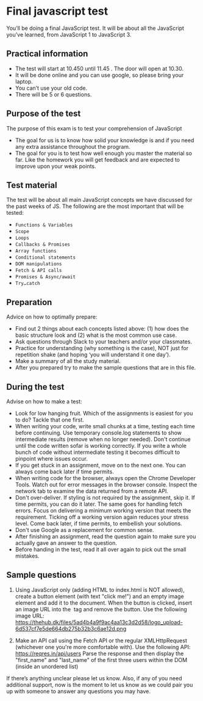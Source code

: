 # Final javascript test

You’ll be doing a final JavaScript test. It will be about all the JavaScript you’ve learned, from JavaScript 1 to JavaScript 3.

## Practical information
-  The test will start at 10.450 until 11.45  . The door will open at 10.30.
-  It will be done online and you can use google, so please bring your laptop.
- You can’t use your old code.
- There will be 5 or 6 questions.

## Purpose of the test
The purpose of this exam is to test your comprehension of JavaScript
- The goal for us is to know how solid your knowledge is and if you need any extra assistance throughout the program.
- The goal for you is to test how well enough you master the material so far.
Like the homework you will get feedback and are expected to improve upon your weak points.

## Test material
The test will be about all main JavaScript concepts we have discussed for the past weeks of JS. The following are the most important that will be tested:
- `Functions & Variables`
- `Scope`
- `Loops`
- `Callbacks & Promises`
- `Array functions`
- `Conditional statements`
- `DOM manipulations`
- `Fetch & API calls`
- `Promises & Async/await`
- `Try…catch`

## Preparation
Advice on how to optimally prepare:
- Find out 2 things about each concepts listed above: (1) how does the basic structure look and (2) what is the most common use case.
- Ask questions through Slack to your teachers and/or your classmates.
- Practice for understanding (why something is the case), NOT just for repetition shake (and hoping ‘you will understand it one day’).
- Make a summary of all the study material.
- After you prepared try to make the sample questions that are in this file.

## During the test
Advise on how to make a test:
- Look for low hanging fruit. Which of the assignments is easiest for you to do? Tackle that one first. 
- When writing your code, write small chunks at a time, testing each time before continuing. Use temporary console.log statements to show intermediate results (remove when no longer needed). Don't continue until the code written sofar is working correctly. If you write a whole bunch of code without intermediate testing it becomes difficult to pinpoint where issues occur.
- If you get stuck in an assignment, move on to the next one. You can always come back later if time permits.
- When writing code for the browser, always open the Chrome Developer Tools. Watch out for error messages in the browser console. Inspect the network tab to examine the data returned from a remote API.
- Don't over-deliver. If styling is not required by the assignment, skip it. If time permits, you can do it later. The same goes for handling fetch errors. Focus on delivering a minimum working version that meets the requirement. Ticking off a working version again reduces your stress level. Come back later, if time permits, to embellish your solutions.
- Don't use Google as a replacement for common sense.
- After finishing an assignment, read the question again to make sure you actually gave an answer to the question. 
- Before handing in the test, read it all over again to pick out the small mistakes.

## Sample questions

1. Using JavaScript only (adding HTML to index.html is NOT allowed), create a button element (with text "click me!") and an empty image element and add it to the document. When the button is clicked, insert an image URL into the <img> tag and remove the button. Use the following image URL: https://thehub.dk/files/5ad4b4a9f9ac4aa13c3d2d58/logo_upload-6d537cf7e5de664db275b32b3c6ae12d.png

2. Make an API call using the Fetch API or the regular XMLHttpRequest (whichever one you're more comfortable with). Use the following API: https://reqres.in/api/users
Parse the response and then display the "first_name" and "last_name" of the first three users within the DOM (inside an unordered list)


If there’s anything unclear please let us know. Also, if any of you need additional support, now is the moment to let us know as we could pair you up with someone to answer any questions you may have.

